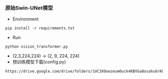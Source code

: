 ### 原始Swin-UNet模型  
- Environment
```
pip install -r requirements.txt
```
- Run
```
python vision_transformer.py
```
- (2,3,224,224) -> (2, 9, 224, 224)
- 预训练模型下载(config.py)
```
https://drive.google.com/drive/folders/1UC3XOoezeum0uck4KBVGa8osahs6rKUY
```
